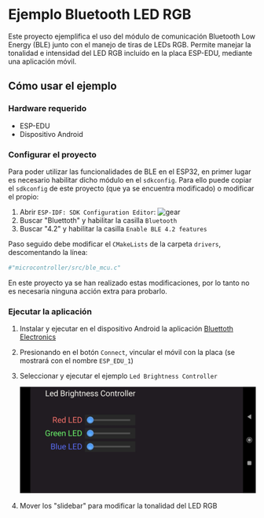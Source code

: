 # Ejemplo Bluetooth LED RGB

Este proyecto ejemplifica el uso del módulo de comunicación Bluetooth Low Energy (BLE) junto con el manejo de tiras de LEDs RGB.
Permite manejar la tonalidad e intensidad del LED RGB incluído en la placa ESP-EDU, mediante una aplicación móvil.

## Cómo usar el ejemplo

### Hardware requerido

* ESP-EDU
* Dispositivo Android

### Configurar el proyecto

Para poder utilizar las funcionalidades de BLE en el ESP32, en primer lugar es necesario habilitar dicho módulo en el `sdkconfig`. Para ello puede copiar el `sdkconfig` de este proyecto (que ya se encuentra modificado) o modificar el propio:

1. Abrir `ESP-IDF: SDK Configuration Editor`: ![gear](https://raw.githubusercontent.com/microsoft/vscode-icons/2ca0f3225c1ecd16537107f60f109317fcfc3eb0/icons/dark/gear.svg)  
2. Buscar "Bluettoth" y habilitar la casilla `Bluetooth`
3. Buscar "4.2" y habilitar la casilla `Enable BLE 4.2 features`

Paso seguido debe modificar el `CMakeLists` de la carpeta `drivers`, descomentando la línea:

```cmake
#"microcontroller/src/ble_mcu.c"
```

En este proyecto ya se han realizado estas modificaciones, por lo tanto no es necesaria ninguna acción extra para probarlo.

### Ejecutar la aplicación

1. Instalar y ejecutar en el dispositivo Android la aplicación [Bluettoth Electronics](https://play.google.com/store/apps/details?id=com.keuwl.arduinobluetooth)
2. Presionando en el botón `Connect`, vincular el móvil con la placa (se mostrará con el nombre `ESP_EDU_1`)
3. Seleccionar y ejecutar el ejemplo `Led Brightness Controller`

    ![app](LedBrightnessController.jpg)

4. Mover los "slidebar" para modificar la tonalidad del LED RGB
